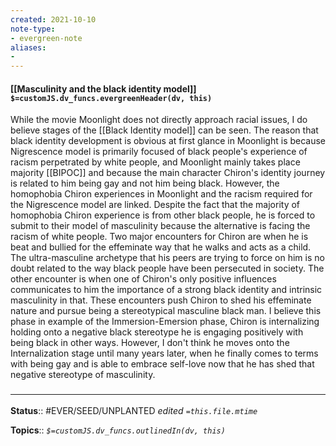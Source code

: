 ```yaml
---
created: 2021-10-10
note-type:
- evergreen-note
aliases:
-
---
```

#### [[Masculinity and the black identity model]] `$=customJS.dv_funcs.evergreenHeader(dv, this)`

While the movie Moonlight does not directly approach racial issues, I do believe stages of the [[Black Identity model]] can be seen. The reason that black identity development is obvious at first glance in Moonlight is because Nigrescence model is primarily focused of black people's experience of racism perpetrated by white people, and Moonlight mainly takes place majority [[BIPOC]] and because the main character Chiron's identity journey is related to him being gay and not him being black. However, the homophobia Chiron experiences in Moonlight and the racism required for the Nigrescence model are linked. Despite the fact that the majority of homophobia Chiron experience is from other black people, he is forced to submit to their model of masculinity because the alternative is facing the racism of white people. Two major encounters for Chiron are when he is beat and bullied for the effeminate way that he walks and acts as a child. The ultra-masculine archetype that his peers are trying to force on him is no doubt related to the way black people have been persecuted in society. The other encounter is when one of Chiron's only positive influences communicates to him the importance of a strong black identity and intrinsic masculinity in that. These encounters push Chiron to shed his effeminate nature and pursue being a stereotypical masculine black man. I believe this phase in example of the Immersion-Emersion phase, Chiron is internalizing holding onto a negative black stereotype he is engaging positively with being black in other ways. However, I don't think he moves onto the Internalization stage until many years later, when he finally comes to terms with being gay and is able to embrace self-love now that he has shed that negative stereotype of masculinity.

### <hr class="footnote"/>

**Status**:: #EVER/SEED/UNPLANTED
*edited `=this.file.mtime`*

**Topics**::
*`$=customJS.dv_funcs.outlinedIn(dv, this)`*


